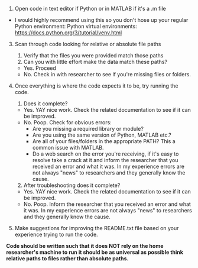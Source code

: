 1. Open code in text editor if Python or in MATLAB if it's a .m file
- I would highly recommend using this so you don't hose up your regular Python environment: Python virtual environments: https://docs.python.org/3/tutorial/venv.html
3. Scan through code looking for relative or absolute file paths
    1. Verify that the files you were provided match those paths
    2. Can you with little effort make the data match these paths?
    - Yes. Proceed
    - No. Check in with researcher to see if you're missing files or folders.
4. Once everything is where the code expects it to be, try running the code.
    1. Does it complete?
    - Yes. YAY nice work. Check the related documentation to see if it can be improved.
    - No. Poop. Check for obvious errors:
        - Are you missing a required library or module?
        - Are you using the same version of Python, MATLAB etc.?
        - Are all of your files/folders in the appropriate PATH? This a common issue with MATLAB.
        - Do a web search on the error you're receiving, if it's easy to resolve take a crack at it and inform the researcher that you received an error and what it was. In my experience errors are not always "news" to researchers and they generally know the cause. 
    2. After troubleshooting does it complete?
    - Yes. YAY nice work. Check the related documentation to see if it can be improved. 
    - No. Poop. Inform the researcher that you received an error and what it was. In my experience errors are not always "news" to researchers and they generally know the cause. 

4. Make suggestions for improving the README.txt file based on your experience trying to run the code.

**Code should be written such that it does NOT rely on the home researcher's machine to run it should be as universal as possible think relative paths to files rather than absolute paths.**

